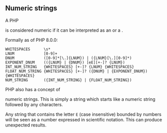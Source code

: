 
 
## Numeric strings
 
 A PHP <!-- start type -->
<!--
string
--> is considered numeric if it can be interpreted as an <!-- start type -->
<!--
int
--> or a <!-- start type -->
<!--
float
-->. 
 
 Formally as of PHP 8.0.0: 
 
 

```
WHITESPACES      \s*
LNUM             [0-9]+
DNUM             ([0-9]*[\.]{LNUM}) | ({LNUM}[\.][0-9]*)
EXPONENT_DNUM    (({LNUM} | {DNUM}) [eE][+-]? {LNUM})
INT_NUM_STRING   {WHITESPACES} [+-]? {LNUM} {WHITESPACES}
FLOAT_NUM_STRING {WHITESPACES} [+-]? ({DNUM} | {EXPONENT_DNUM}) {WHITESPACES}
NUM_STRING       ({INT_NUM_STRING} | {FLOAT_NUM_STRING})
```
 
 
 PHP also has a concept of <!-- start emphasis -->
<!--
leading
--> numeric strings. This is simply a string which starts like a numeric string followed by any characters. 
 
<div class="note">
     
 Any string that contains the letter `E` (case insensitive) bounded by numbers will be seen as a number expressed in scientific notation. This can produce unexpected results. 
 
<!-- start example -->
<!--

   Scientific Notation Comparisons
   

<?php
var_dump("0D1" == "000"); // false, "0D1" is not scientific notation
var_dump("0E1" == "000"); // true, "0E1" is 0 * (10 ^ 1), or 0
var_dump("2E1" == "020"); // true, "2E1" is 2 * (10 ^ 1), or 20
?>

   
  
-->
 
</div>
 
<!-- start sect2 -->
<!--

  Strings used in numeric contexts
  
   When a string needs to be evaluated as number (e.g. arithmetic
   operations, int type declaration, etc.) the following
   steps are taken to determine the outcome:

   
    
     
      If the string is numeric, resolve to an int if
      the string is an integer numeric string and fits into the
      limits of the int type limits (as defined by
      PHP_INT_MAX), otherwise resolve to a
      float.
     
    
    
     
      If the context allows leading numeric strings and the string
      is one, resolve to an int if the leading part of the
      string is an integer numeric string and fits into the
      limits of the int type limits (as defined by
      PHP_INT_MAX), otherwise resolve to a
      float.
      Additionally an error of level E_WARNING is raised.
     
    
    
     
      The string is not numeric, throw a
      TypeError.
     
    
   
  
 
-->
 
<!-- start sect2 -->
<!--

  Behavior prior to PHP 8.0.0
  
   Prior to PHP 8.0.0, a string was considered numeric only if it
   had leading whitespaces, if it had
   trailing whitespaces then the string was considered to
   be leading numeric.
  

  
   Prior to PHP 8.0.0, when a string was used in a numeric context it would
   perform the same steps as above with the following differences:
   
    
     
      The usage of a leading numeric string would raise an
      E_NOTICE instead of an E_WARNING.
     
     
    
     
      If the string is not numeric, an E_WARNING was
      raised and the value 0 would be returned.
     
    
   
   Prior to PHP 7.1.0, neither E_NOTICE
   nor E_WARNING was raised.
  

  
   

<?php
$foo = 1 + "10.5";                // $foo is float (11.5)
$foo = 1 + "-1.3e3";              // $foo is float (-1299)
$foo = 1 + "bob-1.3e3";           // TypeError as of PHP 8.0.0, $foo is integer (1) previously
$foo = 1 + "bob3";                // TypeError as of PHP 8.0.0, $foo is integer (1) previously
$foo = 1 + "10 Small Pigs";       // $foo is integer (11) and an E_WARNING is raised in PHP 8.0.0, E_NOTICE previously
$foo = 4 + "10.2 Little Piggies"; // $foo is float (14.2) and an E_WARNING is raised in PHP 8.0.0, E_NOTICE previously
$foo = "10.0 pigs " + 1;          // $foo is float (11) and an E_WARNING is raised in PHP 8.0.0, E_NOTICE previously
$foo = "10.0 pigs " + 1.0;        // $foo is float (11) and an E_WARNING is raised in PHP 8.0.0, E_NOTICE previously
?>

   
  
 
-->

